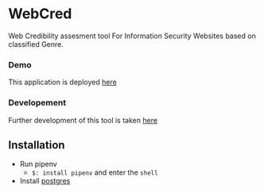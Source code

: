 # WebCred

Web Credibility assesment tool For Information Security Websites 
based on classified Genre.

### Demo
This application is deployed [here](https://serc.iiit.ac.in/webcred/)

### Developement

Further development of this tool is taken [here](https://github.com/SIREN-SERC/WEBCred)

## Installation
- Run pipenv 
   - `$: install pipenv` and enter the `shell`
- Install [postgres](https://www.digitalocean.com/community/tutorials/how-to-install-and-use-postgresql-on-ubuntu-14-04)